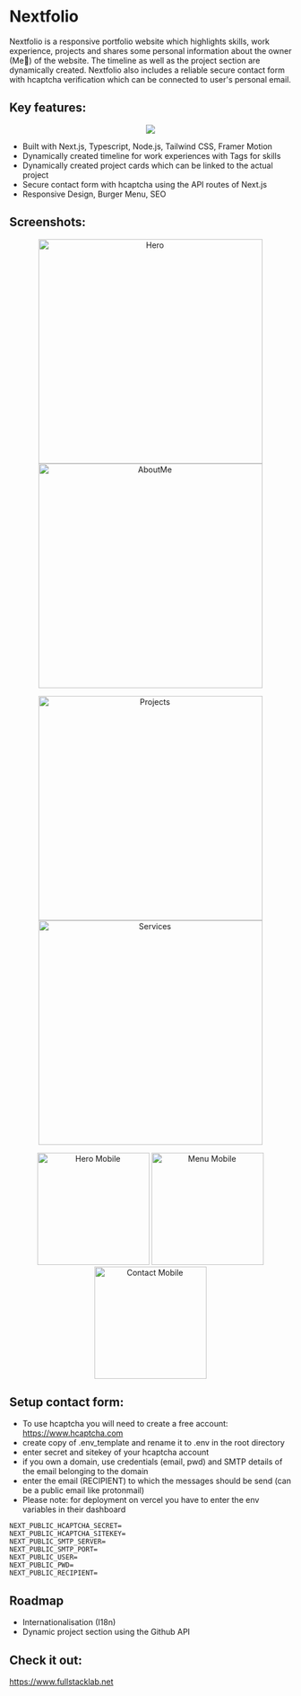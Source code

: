 # Nextfolio

Nextfolio is a responsive portfolio website which highlights skills, work experience, projects and shares some personal information about the owner (Me👋) of the website. The timeline as well as the project section are dynamically created. Nextfolio also includes a reliable secure contact form with hcaptcha verification which can be connected to user's personal email.

## Key features:

<p align="center">
  <a href="https://skillicons.dev">
    <img src="https://skillicons.dev/icons?i=next,typescript,tailwind,nodejs" />
  </a>
</p>

- Built with Next.js, Typescript, Node.js, Tailwind CSS, Framer Motion
- Dynamically created timeline for work experiences with Tags for skills
- Dynamically created project cards which can be linked to the actual project
- Secure contact form with hcaptcha using the API routes of Next.js
- Responsive Design, Burger Menu, SEO

## Screenshots:

<p align="center">
    <img src="../public/images/portfolio_p1.webp" alt="Hero" width="400">
    <img src="../public/images/portfolio_p2.webp" alt="AboutMe" width="400">
</p>
<p align="center">
    <img src="../public/images/portfolio_p3.webp" alt="Projects" width="400">
    <img src="../public/images/portfolio_p4.webp" alt="Services" width="400">
</p>
<p align="center">
    <img src="../public/images/portfolio_mp1.webp" alt="Hero Mobile" width="200">
    <img src="../public/images/portfolio_mp2.webp" alt="Menu Mobile" width="200">
    <img src="../public/images/portfolio_mp3.webp" alt="Contact Mobile" width="200">
</p>

## Setup contact form:
- To use hcaptcha you will need to create a free account:
https://www.hcaptcha.com
- create copy of .env_template and rename it to .env in the root directory
- enter secret and sitekey of your hcaptcha account
- if you own a domain, use credentials (email, pwd) and SMTP details of the email belonging to the domain
- enter the email (RECIPIENT) to which the messages should be send (can be a public email like protonmail)
- Please note: for deployment on vercel you have to enter the env variables in their dashboard
```
NEXT_PUBLIC_HCAPTCHA_SECRET=
NEXT_PUBLIC_HCAPTCHA_SITEKEY=
NEXT_PUBLIC_SMTP_SERVER=
NEXT_PUBLIC_SMTP_PORT=
NEXT_PUBLIC_USER=
NEXT_PUBLIC_PWD=
NEXT_PUBLIC_RECIPIENT=
```

## Roadmap
- Internationalisation (I18n)
- Dynamic project section using the Github API


## Check it out:
https://www.fullstacklab.net